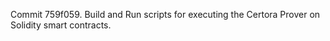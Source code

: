 Commit 759f059.                    Build and Run scripts for executing the Certora Prover on Solidity smart contracts.